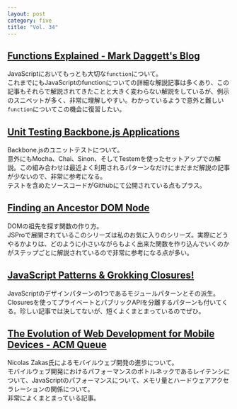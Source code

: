 ```yaml
---
layout: post
category: five
title: "Vol. 34"
---
```


## [Functions Explained - Mark Daggett's Blog](http://markdaggett.com/blog/2013/02/15/functions-explained/)

JavaScriptにおいてもっとも大切な`function`について。  
これまでにもJavaScriptのfunctionについての詳細な解説記事は多くあり、この記事もそれらで解説されてきたことと大きく変わらない解説をしているが、例示のスニペットが多く、非常に理解しやすい。わかっているようで意外と難しい`function`についてこの機会に復習したい。

## [Unit Testing Backbone.js Applications](http://jspro.com/toolsandlibraries/unit-testing-backbone-js-applications/)

Backbone.jsのユニットテストについて。  
意外にもMocha、Chai、Sinon、そしてTestemを使ったセットアップでの解説。この組み合わせは最近よく利用されるパターンなだけにまだまだ解説の記事が少ないので、非常に参考になる。  
テストを含めたソースコードがGithubにて公開されている点もプラス。

## [Finding an Ancestor DOM Node](http://jspro.com/raw-javascript/finding-an-ancestor-node/)

DOMの祖先を探す関数の作り方。  
JSProで展開されているこのシリーズは私のお気に入りのシリーズ。実際にどうやるかよりは、どのように小さいながらもよく出来た関数を作り込んでいくのかがステップごとに解説されているので非常に参考になる点が多い。

## [JavaScript Patterns & Grokking Closures!](http://www.unicodegirl.com/javascript-patterns-and-closure.html)

JavaScriptのデザインパターンの1つであるモジュールパターンとその派生。  
Closuresを使ってプライベートとパブリックAPIを分離するパターンも付いてくる。珍しい記事では決してないが、短くよくまとまっているのでぜひ。

## [The Evolution of Web Development for Mobile Devices - ACM Queue](http://queue.acm.org/detail.cfm?id=2441756)

Nicolas Zakas氏によるモバイルウェブ開発の進歩について。  
モバイルウェブ開発におけるパフォーマンスのボトルネックであるレイテンシについて、JavaScriptのパフォーマンスについて、メモリ量とハードウェアアクセラレーションの関係について。  
非常によくまとまっている記事。